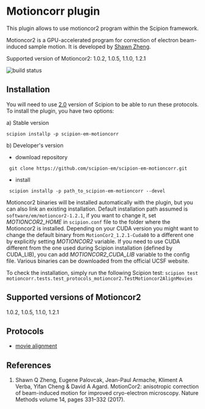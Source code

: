 # Motioncorr plugin

This plugin allows to use motioncor2 program within the Scipion framework.

Motioncor2 is a GPU-accelerated program for correction of electron beam-induced sample motion. It is developed by [Shawn Zheng](http://msg.ucsf.edu/em/software/motioncor2.html).


Supported version  of Motioncor2: 1.0.2, 1.0.5, 1.1.0, 1.2.1

![build status](http://arquimedes.cnb.csic.es:9980/badges/motioncorr_devel.svg "Build status")


## Installation

You will need to use [2.0](https://github.com/I2PC/scipion/releases/tag/v2.0) version of Scipion to be able to run these protocols. To install the plugin, you have two options:

   a) Stable version
   ```
   scipion installp -p scipion-em-motioncorr
   ```
   b) Developer's version
   * download repository 
   ```
    git clone https://github.com/scipion-em/scipion-em-motioncorr.git
   ```
   * install 
   ```
    scipion installp -p path_to_scipion-em-motioncorr --devel
   ```

Motioncor2 binaries will be installed automatically with the plugin, but you can also link an existing installation. 
Default installation path assumed is `software/em/motioncor2-1.2.1`, if you want to change it, set *MOTIONCOR2_HOME* in `scipion.conf` file to the folder where the Motioncor2 is installed. Depending on your CUDA version you might want to change the default binary from `MotionCor2_1.2.1-Cuda80` to a different one by explicitly setting *MOTIONCOR2* variable. If you need to use CUDA different from the one used during Scipion installation (defined by CUDA_LIB), you can add *MOTIONCOR2_CUDA_LIB* variable to the config file. Various binaries can be downloaded from the official UCSF website.

To check the installation, simply run the following Scipion test: `scipion test motioncorr.tests.test_protocols_motioncor2.TestMotioncor2AlignMovies`

## Supported versions of Motioncor2

1.0.2, 1.0.5, 1.1.0, 1.2.1

## Protocols

* [movie alignment](ProtMotionCorr)

## References
1.  Shawn Q Zheng, Eugene Palovcak, Jean-Paul Armache, Kliment A Verba, Yifan Cheng & David A Agard. MotionCor2: anisotropic correction of beam-induced motion for improved cryo-electron microscopy. Nature Methods volume 14, pages 331–332 (2017).

